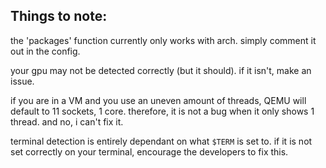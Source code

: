 ## Things to note:

the 'packages' function currently only works with arch. simply comment it out in the config.

your gpu may not be detected correctly (but it should). if it isn't, make an issue.

if you are in a VM and you use an uneven amount of threads, QEMU will default to 11 sockets, 1 core. therefore, it is not a bug when it only shows 1 thread. and no, i can't fix it.

terminal detection is entirely dependant on what ``$TERM`` is set to. if it is not set correctly on your terminal, encourage the developers to fix this.
